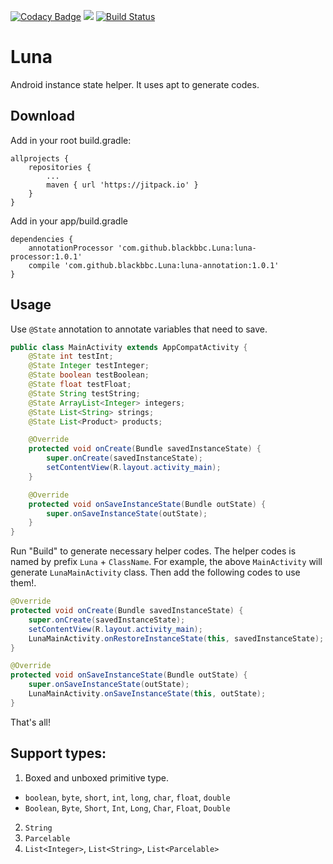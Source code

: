 [![Codacy Badge](https://api.codacy.com/project/badge/Grade/4fa9b7247ee34e1597219386bdd8cd14)](https://www.codacy.com/app/505968815/Luna?utm_source=github.com&utm_medium=referral&utm_content=blackbbc/Luna&utm_campaign=badger)
[![](https://jitpack.io/v/blackbbc/Luna.svg)](https://jitpack.io/#blackbbc/Luna)
[![Build Status](https://travis-ci.org/blackbbc/Luna.svg?branch=master)](https://travis-ci.org/blackbbc/Luna)

# Luna
Android instance state helper. It uses apt to generate codes.

## Download
Add in your root build.gradle:
```
allprojects {
    repositories {
        ...
        maven { url 'https://jitpack.io' }
    }
}
```
Add in your app/build.gradle
```
dependencies {
    annotationProcessor 'com.github.blackbbc.Luna:luna-processor:1.0.1'
    compile 'com.github.blackbbc.Luna:luna-annotation:1.0.1'
}
```

## Usage

Use `@State` annotation to annotate variables that need to save.
``` Java
public class MainActivity extends AppCompatActivity {
    @State int testInt;
    @State Integer testInteger;
    @State boolean testBoolean;
    @State float testFloat;
    @State String testString;
    @State ArrayList<Integer> integers;
    @State List<String> strings;
    @State List<Product> products;

    @Override
    protected void onCreate(Bundle savedInstanceState) {
        super.onCreate(savedInstanceState);
        setContentView(R.layout.activity_main);
    }

    @Override
    protected void onSaveInstanceState(Bundle outState) {
        super.onSaveInstanceState(outState);
    }
}
```

Run "Build" to generate necessary helper codes. The helper codes is named by prefix `Luna` + `ClassName`. For example, the above `MainActivity` will generate `LunaMainActivity` class. Then add the following codes to use them!.

```Java
@Override
protected void onCreate(Bundle savedInstanceState) {
    super.onCreate(savedInstanceState);
    setContentView(R.layout.activity_main);
    LunaMainActivity.onRestoreInstanceState(this, savedInstanceState);
}

@Override
protected void onSaveInstanceState(Bundle outState) {
    super.onSaveInstanceState(outState);
    LunaMainActivity.onSaveInstanceState(this, outState);
}
```

That's all!

## Support types:
1. Boxed and unboxed primitive type.
  - `boolean`, `byte`, `short`, `int`, `long`, `char`, `float`, `double`
  - `Boolean`, `Byte`, `Short`, `Int`, `Long`, `Char`, `Float`, `Double`
2. `String`
3. `Parcelable`
4. `List<Integer>`, `List<String>`, `List<Parcelable>`
